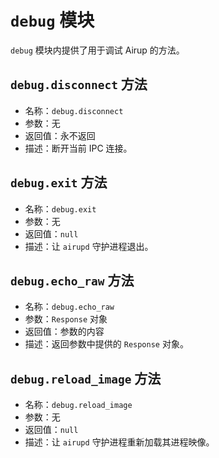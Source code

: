 # `debug` 模块
`debug` 模块内提供了用于调试 Airup 的方法。

## `debug.disconnect` 方法
 - 名称：`debug.disconnect`
 - 参数：无
 - 返回值：永不返回
 - 描述：断开当前 IPC 连接。

## `debug.exit` 方法
 - 名称：`debug.exit`
 - 参数：无
 - 返回值：`null`
 - 描述：让 `airupd` 守护进程退出。

## `debug.echo_raw` 方法
 - 名称：`debug.echo_raw`
 - 参数：`Response` 对象
 - 返回值：参数的内容
 - 描述：返回参数中提供的 `Response` 对象。

## `debug.reload_image` 方法
 - 名称：`debug.reload_image`
 - 参数：无
 - 返回值：`null`
 - 描述：让 `airupd` 守护进程重新加载其进程映像。